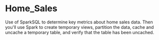 # Home_Sales
Use of SparkSQL to determine key metrics about home sales data. Then you'll use Spark to create temporary views, partition the data, cache and uncache a temporary table, and verify that the table has been uncached.

